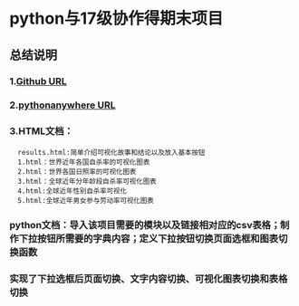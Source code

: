 # python与17级协作得期末项目


## 总结说明
### 1.[Github URL](https://github.com/QSWing/python)
### 2.[pythonanywhere URL](QSWing.pythonanywhere.com )
### 3.HTML文档：
      results.html:简单介绍可视化故事和结论以及放入基本按钮
      1.html：世界近年各国自杀率的可视化图表
      2.html：世界各国日照率的可视化图表
      3.html：全球近年分年龄段自杀率可视化图表
      4.html:全球近年性别自杀率可视化
      5.html:全球近年男女参与劳动率可视化图表
###   python文档：导入该项目需要的模块以及链接相对应的csv表格；制作下拉按钮所需要的字典内容；定义下拉按钮切换页面选框和图表切换函数
### 实现了下拉选框后页面切换、文字内容切换、可视化图表切换和表格切换
 
